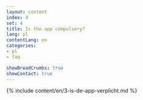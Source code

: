 ```yaml
---
layout: content
index: 3
set: 4
title: Is the app compulsory?
lang: pl
contentLang: en
categories:
- pl
- faq

showBreadCrumbs: true
showContact: true
---
```

{% include content/en/3-is-de-app-verplicht.md %}
